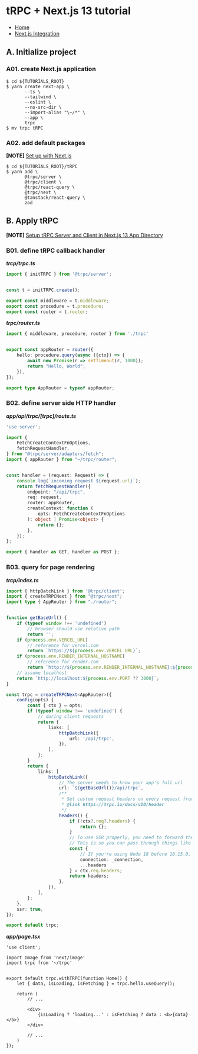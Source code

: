# tRPC + Next.js 13 tutorial

* [Home](https://trpc.io/)
* [Next.js Integration](https://trpc.io/docs/client/nextjs)

## A. Initialize project

### A01. create Next.js application

```shell
$ cd ${TUTORIALS_ROOT}
$ yarn create next-app \
       --ts \
       --tailwind \
       --eslint \
       --no-src-dir \
       --import-alias "\~/*" \
       --app \
       trpc
$ mv trpc tRPC
```

### A02. add default packages

**[NOTE]** [Set up with Next.js](https://trpc.io/docs/client/nextjs/setup)

```shell
$ cd ${TUTORIALS_ROOT}/tRPC
$ yarn add \
       @trpc/server \
       @trpc/client \
       @trpc/react-query \
       @trpc/next \
       @tanstack/react-query \
       zod
```

## B. Apply tRPC

**[NOTE]** [Setup tRPC Server and Client in Next.js 13 App Directory](https://codevoweb.com/setup-trpc-server-and-client-in-nextjs-13-app-directory/)

### B01. define tRPC callback handler

***trcp/trpc.ts***

```typescript
import { initTRPC } from '@trpc/server';


const t = initTRPC.create();

export const middleware = t.middleware;
export const procedure = t.procedure;
export const router = t.router;
```

***trpc/router.ts***

```typescript
import { middleware, procedure, router } from './trpc'


export const appRouter = router({
    hello: procedure.query(async ({ctx}) => {
        await new Promise(r => setTimeout(r, 1000));
        return "Hello, World";
    }),
});

export type AppRouter = typeof appRouter;
```

### B02. define server side HTTP handler

***app/api/trpc/[trpc]/route.ts***

```typescript
'use server';

import {
    FetchCreateContextFnOptions,
    fetchRequestHandler,
} from "@trpc/server/adapters/fetch";
import { appRouter } from "~/trpc/router";


const handler = (request: Request) => {
    console.log(`incoming request ${request.url}`);
    return fetchRequestHandler({
        endpoint: "/api/trpc",
        req: request,
        router: appRouter,
        createContext: function (
            opts: FetchCreateContextFnOptions
        ): object | Promise<object> {
            return {};
        },
    });
};

export { handler as GET, handler as POST };
```

### B03. query for page rendering

***trcp/index.ts***

```typescript
import { httpBatchLink } from '@trpc/client';
import { createTRPCNext } from "@trpc/next";
import type { AppRouter } from "./router";


function getBaseUrl() {
    if (typeof window !== 'undefined')
        // browser should use relative path
        return '';
    if (process.env.VERCEL_URL)
        // reference for vercel.com
        return `https://${process.env.VERCEL_URL}`;
    if (process.env.RENDER_INTERNAL_HOSTNAME)
        // reference for render.com
        return `http://${process.env.RENDER_INTERNAL_HOSTNAME}:${process.env.PORT}`;
    // assume localhost
    return `http://localhost:${process.env.PORT ?? 3000}`;
}

const trpc = createTRPCNext<AppRouter>({
    config(opts) {
        const { ctx } = opts;
        if (typeof window !== 'undefined') {
            // during client requests
            return {
                links: [
                    httpBatchLink({
                        url: '/api/trpc',
                    }),
                ],
            };
        }
        return {
            links: [
                httpBatchLink({
                    // The server needs to know your app's full url
                    url: `${getBaseUrl()}/api/trpc`,
                    /**
                     * Set custom request headers on every request from tRPC
                     * @link https://trpc.io/docs/v10/header
                     */
                    headers() {
                        if (!ctx?.req?.headers) {
                            return {};
                        }
                        // To use SSR properly, you need to forward the client's headers to the server
                        // This is so you can pass through things like cookies when we're server-side rendering
                        const {
                            // If you're using Node 18 before 18.15.0, omit the "connection" header
                            connection: _connection,
                            ...headers
                        } = ctx.req.headers;
                        return headers;
                    },
                }),
            ],
        };
    },
    ssr: true,
});

export default trpc;
```

***app/page.tsx***

```tsx
'use client';

import Image from 'next/image'
import trpc from '~/trpc'


export default trpc.withTRPC(function Home() {
    let { data, isLoading, isFetching } = trpc.hello.useQuery();

    return (
        // ...
        
        <div>
            {isLoading ? 'loading...' : isFetching ? data : <b>{data}</b>}
        </div>
        
        // ...
    )
});
```

